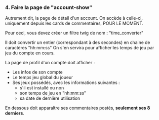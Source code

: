 
### 4. Faire la page de "account-show"

Autrement dit, la page de détail d'un account.
On accède à celle-ci, uniquement depuis les cards de commentaires, POUR LE MOMENT.

Pour ceci, vous devez créer un filtre twig de nom : "time_converter"

Il doit convertir un entier (correspondant à des secondes) en chaine de caractères "hh:mm:ss"
On s'en servira pour afficher les temps de jeu par jeu du compte en cours.

La page de profil d'un compte doit afficher :

- Les infos de son compte
- Le temps jeu global du joueur
- Ses jeux possédés, avec les informations suivantes :
  - s'il est installé ou non
  - son temps de jeu en "hh:mm:ss"
  - sa date de dernière utilisation

En dessous doit apparaître ses commentaires postés, **seulement ses 8 derniers**.
